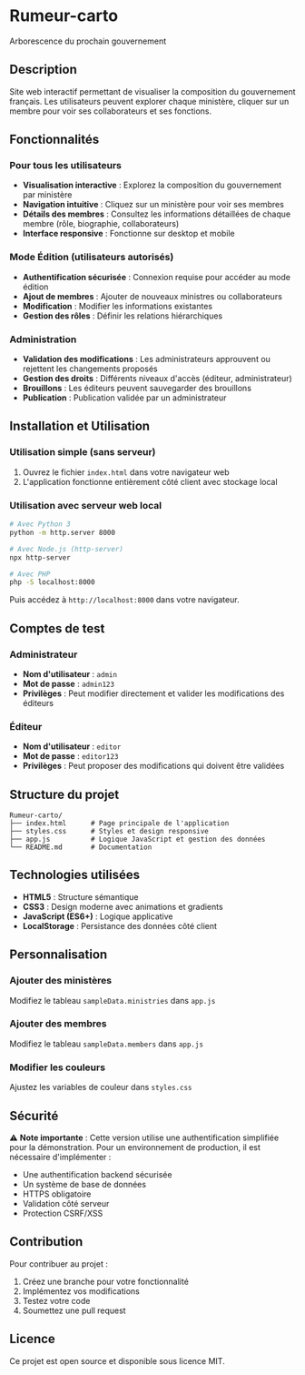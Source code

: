 # Rumeur-carto
Arborescence du prochain gouvernement

## Description

Site web interactif permettant de visualiser la composition du gouvernement français. Les utilisateurs peuvent explorer chaque ministère, cliquer sur un membre pour voir ses collaborateurs et ses fonctions.

## Fonctionnalités

### Pour tous les utilisateurs
- **Visualisation interactive** : Explorez la composition du gouvernement par ministère
- **Navigation intuitive** : Cliquez sur un ministère pour voir ses membres
- **Détails des membres** : Consultez les informations détaillées de chaque membre (rôle, biographie, collaborateurs)
- **Interface responsive** : Fonctionne sur desktop et mobile

### Mode Édition (utilisateurs autorisés)
- **Authentification sécurisée** : Connexion requise pour accéder au mode édition
- **Ajout de membres** : Ajouter de nouveaux ministres ou collaborateurs
- **Modification** : Modifier les informations existantes
- **Gestion des rôles** : Définir les relations hiérarchiques

### Administration
- **Validation des modifications** : Les administrateurs approuvent ou rejettent les changements proposés
- **Gestion des droits** : Différents niveaux d'accès (éditeur, administrateur)
- **Brouillons** : Les éditeurs peuvent sauvegarder des brouillons
- **Publication** : Publication validée par un administrateur

## Installation et Utilisation

### Utilisation simple (sans serveur)
1. Ouvrez le fichier `index.html` dans votre navigateur web
2. L'application fonctionne entièrement côté client avec stockage local

### Utilisation avec serveur web local
```bash
# Avec Python 3
python -m http.server 8000

# Avec Node.js (http-server)
npx http-server

# Avec PHP
php -S localhost:8000
```

Puis accédez à `http://localhost:8000` dans votre navigateur.

## Comptes de test

### Administrateur
- **Nom d'utilisateur** : `admin`
- **Mot de passe** : `admin123`
- **Privilèges** : Peut modifier directement et valider les modifications des éditeurs

### Éditeur
- **Nom d'utilisateur** : `editor`
- **Mot de passe** : `editor123`
- **Privilèges** : Peut proposer des modifications qui doivent être validées

## Structure du projet

```
Rumeur-carto/
├── index.html      # Page principale de l'application
├── styles.css      # Styles et design responsive
├── app.js          # Logique JavaScript et gestion des données
└── README.md       # Documentation
```

## Technologies utilisées

- **HTML5** : Structure sémantique
- **CSS3** : Design moderne avec animations et gradients
- **JavaScript (ES6+)** : Logique applicative
- **LocalStorage** : Persistance des données côté client

## Personnalisation

### Ajouter des ministères
Modifiez le tableau `sampleData.ministries` dans `app.js`

### Ajouter des membres
Modifiez le tableau `sampleData.members` dans `app.js`

### Modifier les couleurs
Ajustez les variables de couleur dans `styles.css`

## Sécurité

⚠️ **Note importante** : Cette version utilise une authentification simplifiée pour la démonstration. Pour un environnement de production, il est nécessaire d'implémenter :
- Une authentification backend sécurisée
- Un système de base de données
- HTTPS obligatoire
- Validation côté serveur
- Protection CSRF/XSS

## Contribution

Pour contribuer au projet :
1. Créez une branche pour votre fonctionnalité
2. Implémentez vos modifications
3. Testez votre code
4. Soumettez une pull request

## Licence

Ce projet est open source et disponible sous licence MIT.
